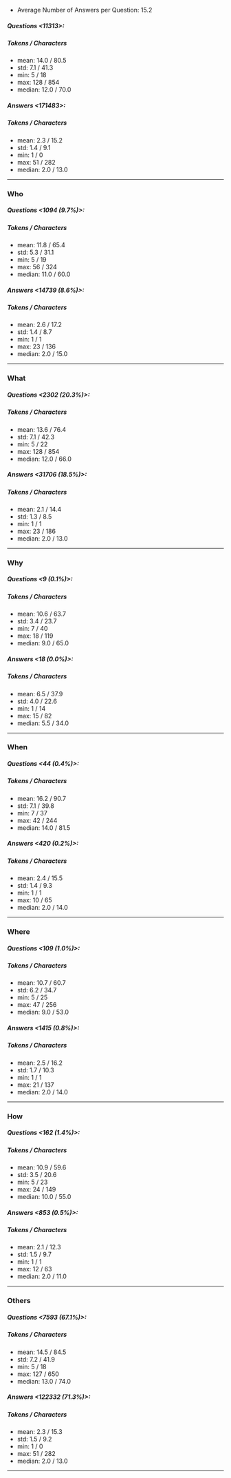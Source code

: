* Average Number of Answers per Question: 15.2
##### Questions <11313>:
##### Tokens / Characters 
* mean: 14.0 / 80.5
* std: 7.1 / 41.3
* min: 5 / 18
* max: 128 / 854
* median: 12.0 / 70.0
##### Answers <171483>:
##### Tokens / Characters 
* mean: 2.3 / 15.2
* std: 1.4 / 9.1
* min: 1 / 0
* max: 51 / 282
* median: 2.0 / 13.0
------
### Who
##### Questions <1094 (9.7%)>:
##### Tokens / Characters 
* mean: 11.8 / 65.4
* std: 5.3 / 31.1
* min: 5 / 19
* max: 56 / 324
* median: 11.0 / 60.0
##### Answers <14739 (8.6%)>:
##### Tokens / Characters 
* mean: 2.6 / 17.2
* std: 1.4 / 8.7
* min: 1 / 1
* max: 23 / 136
* median: 2.0 / 15.0
------
### What
##### Questions <2302 (20.3%)>:
##### Tokens / Characters 
* mean: 13.6 / 76.4
* std: 7.1 / 42.3
* min: 5 / 22
* max: 128 / 854
* median: 12.0 / 66.0
##### Answers <31706 (18.5%)>:
##### Tokens / Characters 
* mean: 2.1 / 14.4
* std: 1.3 / 8.5
* min: 1 / 1
* max: 23 / 186
* median: 2.0 / 13.0
------
### Why
##### Questions <9 (0.1%)>:
##### Tokens / Characters 
* mean: 10.6 / 63.7
* std: 3.4 / 23.7
* min: 7 / 40
* max: 18 / 119
* median: 9.0 / 65.0
##### Answers <18 (0.0%)>:
##### Tokens / Characters 
* mean: 6.5 / 37.9
* std: 4.0 / 22.6
* min: 1 / 14
* max: 15 / 82
* median: 5.5 / 34.0
------
### When
##### Questions <44 (0.4%)>:
##### Tokens / Characters 
* mean: 16.2 / 90.7
* std: 7.1 / 39.8
* min: 7 / 37
* max: 42 / 244
* median: 14.0 / 81.5
##### Answers <420 (0.2%)>:
##### Tokens / Characters 
* mean: 2.4 / 15.5
* std: 1.4 / 9.3
* min: 1 / 1
* max: 10 / 65
* median: 2.0 / 14.0
------
### Where
##### Questions <109 (1.0%)>:
##### Tokens / Characters 
* mean: 10.7 / 60.7
* std: 6.2 / 34.7
* min: 5 / 25
* max: 47 / 256
* median: 9.0 / 53.0
##### Answers <1415 (0.8%)>:
##### Tokens / Characters 
* mean: 2.5 / 16.2
* std: 1.7 / 10.3
* min: 1 / 1
* max: 21 / 137
* median: 2.0 / 14.0
------
### How
##### Questions <162 (1.4%)>:
##### Tokens / Characters 
* mean: 10.9 / 59.6
* std: 3.5 / 20.6
* min: 5 / 23
* max: 24 / 149
* median: 10.0 / 55.0
##### Answers <853 (0.5%)>:
##### Tokens / Characters 
* mean: 2.1 / 12.3
* std: 1.5 / 9.7
* min: 1 / 1
* max: 12 / 63
* median: 2.0 / 11.0
------
### Others
##### Questions <7593 (67.1%)>:
##### Tokens / Characters 
* mean: 14.5 / 84.5
* std: 7.2 / 41.9
* min: 5 / 18
* max: 127 / 650
* median: 13.0 / 74.0
##### Answers <122332 (71.3%)>:
##### Tokens / Characters 
* mean: 2.3 / 15.3
* std: 1.5 / 9.2
* min: 1 / 0
* max: 51 / 282
* median: 2.0 / 13.0
------
